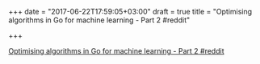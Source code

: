 +++
date = "2017-06-22T17:59:05+03:00"
draft = true
title = "Optimising algorithms in Go for machine learning - Part 2  #reddit"

+++

<p><a href="https://t.co/xcxjcOJMYu">Optimising algorithms in Go for machine learning - Part 2  #reddit</a></p>